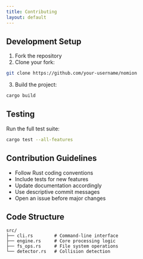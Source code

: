 ```yaml
---
title: Contributing
layout: default
---
```


## Development Setup

1. Fork the repository
2. Clone your fork:

```bash
git clone https://github.com/your-username/nomion
```

3. Build the project:

```bash
cargo build
```

## Testing

Run the full test suite:

```bash
cargo test --all-features
```

## Contribution Guidelines

- Follow Rust coding conventions
- Include tests for new features
- Update documentation accordingly
- Use descriptive commit messages
- Open an issue before major changes

## Code Structure

```
src/
├── cli.rs        # Command-line interface
├── engine.rs     # Core processing logic
├── fs_ops.rs     # File system operations
└── detector.rs   # Collision detection
```
